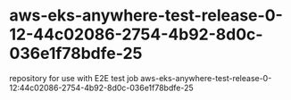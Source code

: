 # aws-eks-anywhere-test-release-0-12-44c02086-2754-4b92-8d0c-036e1f78bdfe-25
repository for use with E2E test job aws-eks-anywhere-test-release-0-12:44c02086-2754-4b92-8d0c-036e1f78bdfe-25
